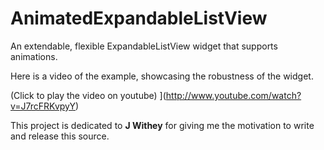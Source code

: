 AnimatedExpandableListView
==========================

An extendable, flexible ExpandableListView widget that supports animations.

Here is a video of the example, showcasing the robustness of the widget.

(Click to play the video on youtube)
[](http://img.youtube.com/vi/J7rcFRKvpyY/0.jpg)](http://www.youtube.com/watch?v=J7rcFRKvpyY)

This project is dedicated to <strong>J Withey</strong> for giving me the motivation to write and release this source.
